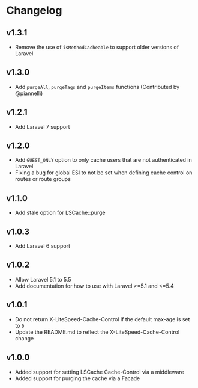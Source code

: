 # Changelog

## v1.3.1
- Remove the use of `isMethodCacheable` to support older versions of Laravel

## v1.3.0
- Add `purgeAll`, `purgeTags` and `purgeItems` functions (Contributed by @piannelli)

## v1.2.1
- Add Laravel 7 support

## v1.2.0
- Add `GUEST_ONLY` option to only cache users that are not authenticated in Laravel
- Fixing a bug for global ESI to not be set when defining cache control on routes or route groups

## v1.1.0
- Add stale option for LSCache::purge

## v1.0.3
- Add Laravel 6 support

## v1.0.2
- Allow Laravel 5.1 to 5.5
- Add documentation for how to use with Laravel >=5.1 and <=5.4

## v1.0.1
- Do not return X-LiteSpeed-Cache-Control if the default max-age is set to `0`
- Update the README.md to reflect the X-LiteSpeed-Cache-Control change

## v1.0.0
- Added support for setting LSCache Cache-Control via a middleware
- Added support for purging the cache via a Facade
